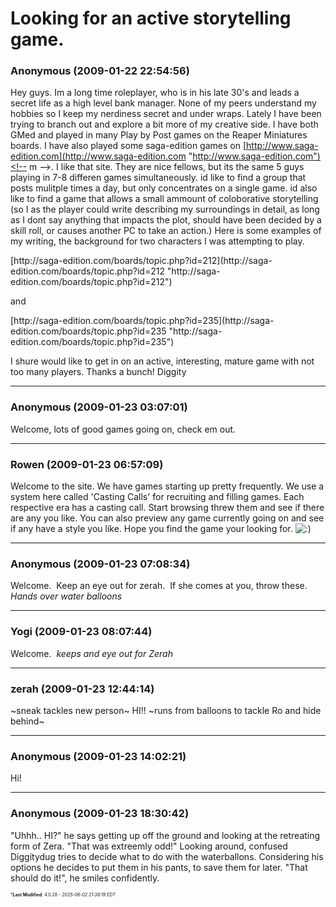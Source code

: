 # Looking for an active storytelling game.

### **Anonymous** (2009-01-22 22:54:56)

Hey guys.
Im a long time roleplayer, who is in his late 30's and leads a secret life as a high level bank manager. None of my peers understand my hobbies so I keep my nerdiness secret and under wraps. Lately I have been trying to branch out and explore a bit more of my creative side. I have both GMed and played in many Play by Post games on the Reaper Miniatures boards. I have also played some saga-edition games on <!-- m -->[http://www.saga-edition.com](http://www.saga-edition.com "http://www.saga-edition.com")<!-- m -->. I like that site. They are nice fellows, but its the same 5 guys playing in 7-8 differen games simultaneously.
id like to find a group that posts mulitple times a day, but only concentrates on a single game. id also like to find a game that allows a small ammount of coloborative storytelling (so I as the player could write describing my surroundings in detail, as long as I dont say anything that impacts the plot, should have been decided by a skill roll, or causes another PC to take an action.)
Here is some examples of my writing, the background for two characters I was attempting to play.
<!-- m -->[http://saga-edition.com/boards/topic.php?id=212](http://saga-edition.com/boards/topic.php?id=212 "http://saga-edition.com/boards/topic.php?id=212")<!-- m -->
and
<!-- m -->[http://saga-edition.com/boards/topic.php?id=235](http://saga-edition.com/boards/topic.php?id=235 "http://saga-edition.com/boards/topic.php?id=235")<!-- m -->
I shure would like to get in on an active, interesting, mature game with not too many players.
Thanks a bunch!
Diggity

---

### **Anonymous** (2009-01-23 03:07:01)

Welcome, lots of good games going on, check em out.

---

### **Rowen** (2009-01-23 06:57:09)

Welcome to the site. We have games starting up pretty frequently. We use a system here called 'Casting Calls' for recruiting and filling games. Each respective era has a casting call. Start browsing threw them and see if there are any you like. You can also preview any game currently going on and see if any have a style you like.
Hope you find the game your looking for. <!-- s:) -->![:)](https://i.ibb.co/8LPNcWCM/icon-e-smile.gif)<!-- s:) -->

---

### **Anonymous** (2009-01-23 07:08:34)

Welcome.  Keep an eye out for zerah.  If she comes at you, throw these.  *Hands over water balloons*

---

### **Yogi** (2009-01-23 08:07:44)

Welcome. 
*keeps and eye out for Zerah*

---

### **zerah** (2009-01-23 12:44:14)

~sneak tackles new person~ HI!! ~runs from balloons to tackle Ro and hide behind~

---

### **Anonymous** (2009-01-23 14:02:21)

Hi!

---

### **Anonymous** (2009-01-23 18:30:42)

"Uhhh.. HI?" he says getting up off the ground and looking at the retreating form of Zera. "That was extreemly odd!"
Looking around, confused Diggitydug tries to decide what to do with the waterballons. Considering his options he decides to put them in his pants, to save them for later.
"That should do it!", he smiles confidently.



<span style="font-size: 0.5em;">***Last Modified**: 4.0.28 - *2025-06-02 21:38:19 EDT*</span>